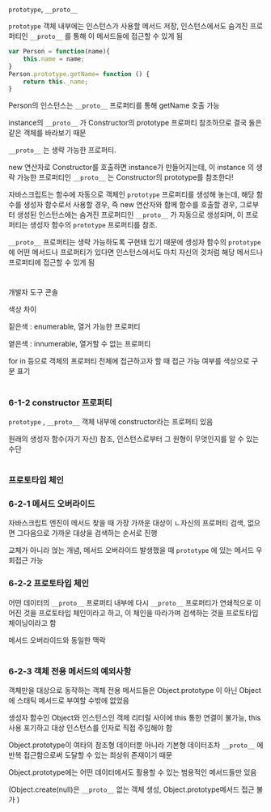 `prototype`, `__proto__`

`prototype` 객체 내부에는 인스턴스가 사용할 메서드 저장, 인스턴스에서도 숨겨진 프로퍼티인 `__proto__` 를 통해 이 메서드들에 접근할 수 있게 됨

```jsx
var Person = function(name){
    this.name = name;
}
Person.prototype.getName= function () {
    return this._name;
}
```

Person의 인스턴스는 `__proto__` 프로퍼티를 통해 getName 호출 가능

instance의 `__proto__` 가 Constructor의 prototype 프로퍼티 참조하므로 결국 둘은 같은 객체를 바라보기 때문

`__proto__` 는 생략 가능한 프로퍼티.

new 연산자로 Constructor를 호출하면 instance가 만들어지는데, 이 instance 의 생략 가능한 프로퍼티인 `__proto__` 는 Constructor의 prototype를 참조한다!

자바스크립트는 함수에 자동으로 객체인 `prototype` 프로퍼티를 생성해 놓는데, 해당 함수를 생성자 함수로서 사용할 경우, 즉 new 연산자와 함께 함수를 호출할 경우, 그로부터 생성된 인스턴스에는 숨겨진 프로퍼티인 `__proto__` 가 자동으로 생성되며, 이 프로퍼티는 생성자 함수의 `prototype` 프로퍼티를 참조.

`__proto__`  프로퍼티는 생략 가능하도록 구현돼 있기 때문에 생성자 함수의 `prototype` 에 어떤 메서드나 프로퍼티가 있다면 인스턴스에서도 마치 자신의 것처럼 해당 메서드나 프로퍼티에 접근할 수 있게 됨

#

개발자 도구 콘솔

색상 차이

짙은색 : enumerable, 열거 가능한 프로퍼티

옅은색 : innumerable, 열거할 수 없는 프로퍼티

for in 등으로 객체의 프로퍼티 전체에 접근하고자 할 때 접근 가능 여부를 색상으로 구분 표기
#

### 6-1-2 constructor 프로퍼티

`prototype` , `__proto__`  객체 내부에 constructor라는 프로퍼티 있음

원래의 생성자 함수(자기 자신) 참조, 인스턴스로부터 그 원형이 무엇인지를 알 수 있는 수단
#

### 프로토타입 체인

### 6-2-1 메서드 오버라이드

자바스크립트 엔진이 메서드 찾을 때 가장 가까운 대상이 ㄴ자신의 프로퍼티 검색, 없으면 그다음으로 가까운 대상을 검색하는 순서로 진행

교체가 아니라 얹는 개념, 메서드 오버라이드 발생했을 때  `prototype` 에 있는 메서드 우회접근 가능

### 6-2-2 프로토타입 체인

어떤 데이터의 `__proto__`   프로퍼티 내부에 다시 `__proto__`   프로퍼티가 연쇄적으로 이어진 것을 프로토타입 체인이라고 하고, 이 체인을 따라가며 검색하는 것을 프로토타입 체이닝이라고 함

메서드 오버라이드와 동일한 맥락
#

### 6-2-3 객체 전용 메서드의 예외사항

객체만을 대상으로 동작하는 객체 전용 메서드들은 Object.prototype 이 아닌 Object에 스태틱 메서드로 부여할 수밖에 없었음

생성자 함수인 Object와 인스턴스인 객체 리터럴 사이에 this 통한 연결이 불가능, this 사용 포기하고 대상 인스턴스를 인자로 직접 주입해야 함

Object.prototype이 여타의 참조형 데이터뿐 아니라 기본형 데이터조차 `__proto__`   에 반복 접근함으로써 도달할 수 있는 최상위 존재이기 때문

Object.prototype에는 어떤 데이터에서도 활용할 수 있는 범용적인 메서드들만 있음

(Object.create(null)은 `__proto__`   없는 객체 생성, Object.prototype메서드 접근 불가 )
